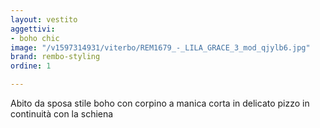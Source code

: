 ```yaml
---
layout: vestito
aggettivi:
- boho chic
image: "/v1597314931/viterbo/REM1679_-_LILA_GRACE_3_mod_qjylb6.jpg"
brand: rembo-styling
ordine: 1

---
```

Abito da sposa stile boho con corpino a manica corta in delicato pizzo in continuità con la schiena 